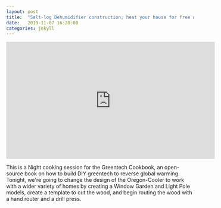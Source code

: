 ```yaml
---
layout: post
title:  "Salt-log Dehumidifier construction; heat your house for free with a log, salt, light, H20, & a fan."
date:   2019-11-07 16:20:00
categories: jekyll
---
```


<iframe width="560" height="315" src="https://www.youtube.com/embed/0xvmJWzojig" frameborder="0" allow="accelerometer; autoplay; encrypted-media; gyroscope; picture-in-picture" allowfullscreen></iframe>

This is a Night cooking session for the Greentech Cookbook, an open-source book on how to build DIY greentech to reverse global warming.  Tonight, we're going to change the design of the Oregon-Cooler to work with a wider variety of homes by creating a Window Garden and Light Pole models, create a template to cut the wood, and begin routing the wood with a hand router and a drill press.

